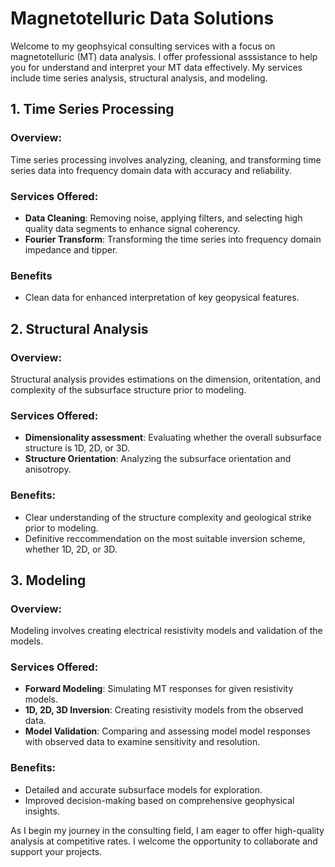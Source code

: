 # Magnetotelluric Data Solutions 

Welcome to my geophsyical consulting services with a focus on magnetotelluric (MT) data analysis. I offer professional asssistance to help you for understand and interpret your MT data effectively. My services include time series analysis, structural analysis, and modeling.

## 1. Time Series Processing

### Overview:
Time series processing involves analyzing, cleaning, and transforming time series data into frequency domain data with accuracy and reliability.

### Services Offered:
- **Data Cleaning**: Removing noise, applying filters, and selecting high quality data segments to enhance signal coherency.
- **Fourier Transform**: Transforming the time series into frequency domain impedance and tipper.

### Benefits
- Clean data for enhanced interpretation of key geopysical features.

## 2. Structural Analysis

### Overview:
Structural analysis provides estimations on the dimension, oritentation, and complexity of the subsurface structure prior to modeling.

### Services Offered:
- **Dimensionality assessment**: Evaluating whether the overall subsurface structure is 1D, 2D, or 3D.
- **Structure Orientation**: Analyzing the subsurface orientation and anisotropy.

### Benefits:
- Clear understanding of the structure complexity and geological strike prior to modeling.
- Definitive reccommendation on the most suitable inversion scheme, whether 1D, 2D, or 3D.

## 3. Modeling

### Overview:
Modeling involves creating electrical resistivity models and validation of the models.

### Services Offered:
- **Forward Modeling**: Simulating MT responses for given resistivity models.
- **1D, 2D, 3D Inversion**: Creating resistivity models from the observed data.
- **Model Validation**: Comparing and assessing model model responses with observed data to examine sensitivity and resolution. 

### Benefits:
- Detailed and accurate subsurface models for exploration.
- Improved decision-making based on comprehensive geophysical insights.

As I begin my journey in the consulting field, I am eager to offer high-quality analysis at competitive rates. I welcome the opportunity to collaborate and support your projects.  
